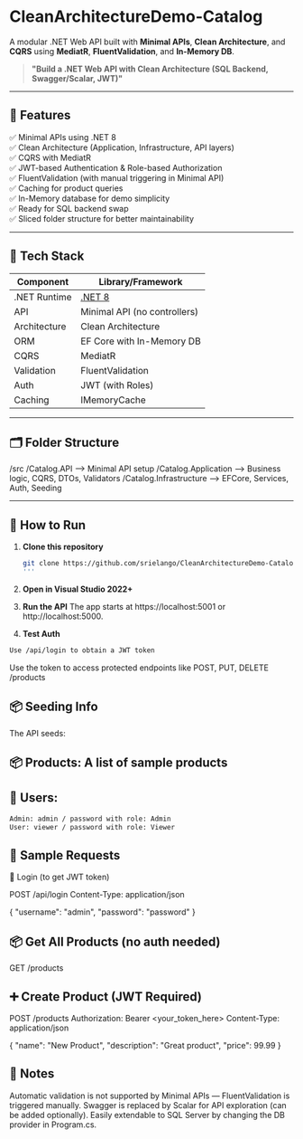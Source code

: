 # CleanArchitectureDemo-Catalog

A modular .NET Web API built with **Minimal APIs**, **Clean Architecture**, and **CQRS** using **MediatR**, **FluentValidation**, and **In-Memory DB**.

> **"Build a .NET Web API with Clean Architecture (SQL Backend, Swagger/Scalar, JWT)"**

---

## 🚀 Features

✅ Minimal APIs using .NET 8  
✅ Clean Architecture (Application, Infrastructure, API layers)  
✅ CQRS with MediatR  
✅ JWT-based Authentication & Role-based Authorization  
✅ FluentValidation (with manual triggering in Minimal API)  
✅ Caching for product queries  
✅ In-Memory database for demo simplicity  
✅ Ready for SQL backend swap  
✅ Sliced folder structure for better maintainability

---

## 🧱 Tech Stack

| Component       | Library/Framework                        |
|----------------|-------------------------------------------|
| .NET Runtime    | [.NET 8](https://dotnet.microsoft.com)   |
| API             | Minimal API (no controllers)             |
| Architecture    | Clean Architecture                       |
| ORM             | EF Core with In-Memory DB                |
| CQRS            | MediatR                                  |
| Validation      | FluentValidation                         |
| Auth            | JWT (with Roles)                         |
| Caching         | IMemoryCache                             |

---

## 🗂️ Folder Structure
/src
/Catalog.API --> Minimal API setup
/Catalog.Application --> Business logic, CQRS, DTOs, Validators
/Catalog.Infrastructure --> EFCore, Services, Auth, Seeding

---

## 🧪 How to Run

1. **Clone this repository**  
   ```bash
   git clone https://github.com/srielango/CleanArchitectureDemo-Catalog.git
   '''
   
2. **Open in Visual Studio 2022+**

3. **Run the API**
The app starts at https://localhost:5001 or http://localhost:5000.

4. **Test Auth**
```bash
Use /api/login to obtain a JWT token
```
Use the token to access protected endpoints like POST, PUT, DELETE /products

## 📦 Seeding Info
The API seeds:

## 📦 Products: A list of sample products

## 👤 Users:
```bash
Admin: admin / password with role: Admin
User: viewer / password with role: Viewer
```
## 📘 Sample Requests
🔐 Login (to get JWT token)

POST /api/login
Content-Type: application/json

{
  "username": "admin",
  "password": "password"
}

## 📦 Get All Products (no auth needed)
GET /products

## ➕ Create Product (JWT Required)
POST /products
Authorization: Bearer <your_token_here>
Content-Type: application/json

{
  "name": "New Product",
  "description": "Great product",
  "price": 99.99
}

## 📌 Notes
Automatic validation is not supported by Minimal APIs — FluentValidation is triggered manually.
Swagger is replaced by Scalar for API exploration (can be added optionally).
Easily extendable to SQL Server by changing the DB provider in Program.cs.
